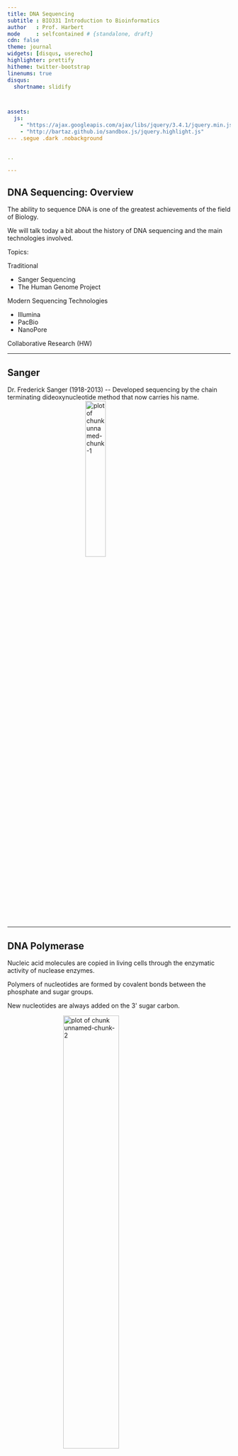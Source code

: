 ```yaml
---
title: DNA Sequencing
subtitle : BIO331 Introduction to Bioinformatics
author   : Prof. Harbert
mode     : selfcontained # {standalone, draft}
cdn: false
theme: journal
widgets: [disqus, userecho]
highlighter: prettify
hitheme: twitter-bootstrap
linenums: true
disqus:
  shortname: slidify



assets:
  js:
    - "https://ajax.googleapis.com/ajax/libs/jquery/3.4.1/jquery.min.js"
    - "http://bartaz.github.io/sandbox.js/jquery.highlight.js"
--- .segue .dark .nobackground


..

---
```


## DNA Sequencing: Overview

The ability to sequence DNA is one of the greatest achievements of the field of Biology. 

We will talk today a bit about the history of DNA sequencing and the main technologies involved.

Topics:

Traditional
+ Sanger Sequencing 
+ The Human Genome Project

Modern Sequencing Technologies
+ Illumina
+ PacBio
+ NanoPore

Collaborative Research (HW)



--- 

## Sanger

Dr. Frederick Sanger (1918-2013) -- Developed sequencing by the chain terminating dideoxynucleotide method that now carries his name.
[
<img src="./images/Frederick_Sanger2.jpg" title="plot of chunk unnamed-chunk-1" alt="plot of chunk unnamed-chunk-1" width="30%" style="display: block; margin: auto;" />
](https://en.wikipedia.org/wiki/Frederick_Sanger#/media/File:Frederick_Sanger2.jpg)

---

## DNA Polymerase

Nucleic acid molecules are copied in living cells through the enzymatic activity of nuclease enzymes.

Polymers of nucleotides are formed by covalent bonds between the phosphate and sugar groups.

New nucleotides are always added on the 3' sugar carbon.


<img src="./images/dna_structure.jpg" title="plot of chunk unnamed-chunk-2" alt="plot of chunk unnamed-chunk-2" width="50%" style="display: block; margin: auto;" />

[OpenStax College, Biology (CC BY 4.0)](https://openstax.org/books/concepts-biology/pages/9-1-the-structure-of-dna#fig-ch09_01_03)

## Sanger

<img src="./images/fig1.jpg" title="plot of chunk unnamed-chunk-3" alt="plot of chunk unnamed-chunk-3" width="50%" style="display: block; margin: auto;" />

[Image credit: "Whole-genome sequencing: Figure 1," by OpenStax College, Biology (CC BY 4.0)](https://cnx.org/contents/GFy_h8cu@10.7:5l844Z38@7/Whole-Genome-Sequencing)

---

## Sanger

<img src="./images/fig2.jpg" title="plot of chunk unnamed-chunk-4" alt="plot of chunk unnamed-chunk-4" width="50%" style="display: block; margin: auto;" />

[Image credit: "Whole-genome sequencing: Figure 1," by OpenStax College, Biology (CC BY 4.0)](https://cnx.org/contents/GFy_h8cu@10.7:5l844Z38@7/Whole-Genome-Sequencing)

---


## Sanger

<div align="center">
<iframe width="560" height="315" src="https://www.youtube.com/embed/FvHRio1yyhQ?rel=0"; frameborder="0" allowfullscreen></iframe>
</div>

---


## Sanger

<div align="center">
<iframe width="560" height="315" src="https://www.youtube.com/embed/e2G5zx-OJIw?rel=0"; frameborder="0" allowfullscreen></iframe>
</div>

---

## Sanger

Produces high quality reads
+ Length: 400-600 bp (sometimes longer)
+ High base call accuracy
+ Maxes out at about 384 reads per run on typical equipment (some of this can be automated).
+ A few hours per run
+ [Applied Biosystems](http://www.ramaciotti.unsw.edu.au/wp-content/uploads/2016/08/sequencing_handbook_FLR.pdf) equipment

How many runs at 500bp per read and (let's assume) 384 reads per run would it take to sequence the human genome at 3 billion bases one time?

---

## Human Genome Project


<img src="./images/hgp_timeline.jpg" title="plot of chunk unnamed-chunk-5" alt="plot of chunk unnamed-chunk-5" width="100%" style="display: block; margin: auto;" />

[Source CC-by-2.0](https://www.flickr.com/photos/genomegov/26964377742/)

[It was a BIG deal!](https://www.youtube.com/watch?v=slRyGLmt3qc)

---

--- .segue 

# Next Generation Sequencing

---



## Illumina

<div align="center">
<iframe width="560" height="315" src="https://www.youtube.com/embed/fCd6B5HRaZ8?rel=0"; frameborder="0" allowfullscreen></iframe>
</div>

---

## PacBio

<div align="center">
<iframe width="560" height="315" src="https://www.youtube.com/embed/TwN9EaDtgjU?rel=0"; frameborder="0" allowfullscreen></iframe>
</div>

---

## PacBio
<div align="center">
<iframe width="560" height="315" src="https://www.youtube.com/embed/NHCJ8PtYCFc?rel=0"; frameborder="0" allowfullscreen></iframe>
</div>

---


## Ion Torrent

<div align="center">
<iframe width="560" height="315" src="https://www.youtube.com/embed/WYBzbxIfuKs?rel=0"; frameborder="0" allowfullscreen></iframe>
</div>

---

## Oxford Nanopore

<div align="center">
<iframe width="560" height="315" src="https://www.youtube.com/embed/E9-Rm5AoZGw?rel=0"; frameborder="0" allowfullscreen></iframe>
</div>

---


## Other Resources

Library prep and Illumina Seq: http://rmpiro.net/teaching/pub/lectures/fu-genomics/01-NGS_technology.pdf

Review of sequencing platforms (2017):
https://www.omicsonline.org/open-access/generations-of-sequencing-technologies-from-first-to-next-generation-0974-8369-1000395.php?aid=87862



---

## Homework

Research one or more sequencing technology and contribute to the file shared earlier on OneDrive.

[Home](https://rsh249.github.io/bioinformatics)

---
